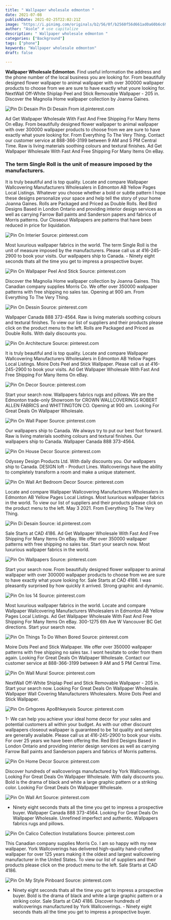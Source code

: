 ```yaml
---
title: " Wallpaper wholesale edmonton "
date: 2021-07-08
publishDate: 2021-02-25T22:02:21Z
image: "https://i.pinimg.com/originals/b2/56/0f/b2560f56d661ad0a60b6c6916eaed57e.jpg"
author: "Asole" # use capitalize
description: " Wallpaper wholesale edmonton "
categories: ["Background"]
tags: ["phone"]
keywords: "Wallpaper wholesale edmonton"
draft: false

---
```



**Wallpaper Wholesale Edmonton**. Find useful information the address and the phone number of the local business you are looking for. From beautifully designed flower wallpaper to animal wallpaper with over 300000 wallpaper products to choose from we are sure to have exactly what youre looking for. NextWall Off-White Shiplap Peel and Stick Removable Wallpaper - 205 in. Discover the Magnolia Home wallpaper collection by Joanna Gaines.

![Pin Di Desain](https://i.pinimg.com/originals/b8/92/6c/b8926c5163a2ba1a342e1a8e61dfbd60.jpg "Pin Di Desain")
Pin Di Desain From id.pinterest.com


Ad Get Wallpaper Wholesale With Fast And Free Shipping For Many Items On eBay. From beautifully designed flower wallpaper to animal wallpaper with over 300000 wallpaper products to choose from we are sure to have exactly what youre looking for. From Everything To The Very Thing. Contact our customer service at 888-366-3199 between 9 AM and 5 PM Central Time. Raw is living materials soothing colours and textural finishes. Ad Get Wallpaper Wholesale With Fast And Free Shipping For Many Items On eBay.

### The term Single Roll is the unit of measure imposed by the manufacturers.

It is truly beautiful and is top quality. Locate and compare Wallpaper Wallcovering Manufacturers Wholesalers in Edmonton AB Yellow Pages Local Listings. Whatever you choose whether a bold or subtle pattern I hope these designs personalize your space and help tell the story of your home Joanna Gaines. Rolls are Packaged and Priced as Double Rolls. Red Bird Designs Based in London Ontario and providing interior design services as well as carrying Farrow Ball paints and Sanderson papers and fabrics of Morris patterns. Our Closeout Wallpapers are patterns that have been reduced in price for liquidation.


![Pin On Interier](https://i.pinimg.com/originals/1c/76/d7/1c76d7a5df70fe0e34b61dbe5038f0c6.jpg "Pin On Interier")
Source: pinterest.com

Most luxurious wallpaper fabrics in the world. The term Single Roll is the unit of measure imposed by the manufacturers. Please call us at 416-245-2900 to book your visits. Our wallpapers ship to Canada. - Ninety eight seconds thats all the time you get to impress a prospective buyer.

![Pin On Wallpaper Peel And Stick](https://i.pinimg.com/originals/06/87/69/0687699a745c5c8b97a52af7882c12b5.jpg "Pin On Wallpaper Peel And Stick")
Source: pinterest.com

Discover the Magnolia Home wallpaper collection by Joanna Gaines. This Canadian company supplies Morris Co. We offer over 350000 wallpaper patterns with free shipping no sales tax. Opening at 900 am. From Everything To The Very Thing.

![Pin On Dessin](https://i.pinimg.com/originals/e4/41/03/e44103e181a5aaf534cc3c46ec29fdbc.jpg "Pin On Dessin")
Source: pinterest.com

Wallpaper Canada 888 373-4564. Raw is living materials soothing colours and textural finishes. To view our list of suppliers and their products please click on the product menu to the left. Rolls are Packaged and Priced as Double Rolls. With daily discounts you.

![Pin On Architecture](https://i.pinimg.com/originals/1f/93/5a/1f935a688eaf968dd959b3869f4adf95.jpg "Pin On Architecture")
Source: pinterest.com

It is truly beautiful and is top quality. Locate and compare Wallpaper Wallcovering Manufacturers Wholesalers in Edmonton AB Yellow Pages Local Listings. Moire Dots Peel and Stick Wallpaper. Please call us at 416-245-2900 to book your visits. Ad Get Wallpaper Wholesale With Fast And Free Shipping For Many Items On eBay.

![Pin On Decor](https://i.pinimg.com/originals/69/36/8f/69368f169009e9269bac645aa1586598.jpg "Pin On Decor")
Source: pinterest.com

Start your search now. Wallpapers fabrics rugs and pillows. We are the Edmonton trade-only Showroom for CROWN WALLCOVERINGS ROBERT ALLEN FABRICS and WHITTINGTON CO. Opening at 900 am. Looking For Great Deals On Wallpaper Wholesale.

![Pin On Wall Paper](https://i.pinimg.com/originals/0d/e9/b3/0de9b3c366022fffdda13f15bc0b2632.jpg "Pin On Wall Paper")
Source: pinterest.com

Our wallpapers ship to Canada. We always try to put our best foot forward. Raw is living materials soothing colours and textural finishes. Our wallpapers ship to Canada. Wallpaper Canada 888 373-4564.

![Pin On House Decor](https://i.pinimg.com/originals/67/d6/a6/67d6a6ed872a2575800bf3ac53306c17.png "Pin On House Decor")
Source: pinterest.com

Odyssey Design Products Ltd. With daily discounts you. Our wallpapers ship to Canada. DESIGN loft - Product Lines. Wallcoverings have the ability to completely transform a room and make a unique statement.

![Pin On Wall Art Bedroom Decor](https://i.pinimg.com/736x/f9/4c/2f/f94c2f5048130ea4ee8f018bc6b5f601.jpg "Pin On Wall Art Bedroom Decor")
Source: pinterest.com

Locate and compare Wallpaper Wallcovering Manufacturers Wholesalers in Edmonton AB Yellow Pages Local Listings. Most luxurious wallpaper fabrics in the world. To view our list of suppliers and their products please click on the product menu to the left. May 3 2021. From Everything To The Very Thing.

![Pin Di Desain](https://i.pinimg.com/originals/b8/92/6c/b8926c5163a2ba1a342e1a8e61dfbd60.jpg "Pin Di Desain")
Source: id.pinterest.com

Sale Starts at CAD 4186. Ad Get Wallpaper Wholesale With Fast And Free Shipping For Many Items On eBay. We offer over 350000 wallpaper patterns with free shipping no sales tax. Start your search now. Most luxurious wallpaper fabrics in the world.

![Pin On Wallpapers](https://i.pinimg.com/736x/4f/ec/9d/4fec9d0fc06c349a7a3bbd46d869e933.jpg "Pin On Wallpapers")
Source: pinterest.com

Start your search now. From beautifully designed flower wallpaper to animal wallpaper with over 300000 wallpaper products to choose from we are sure to have exactly what youre looking for. Sale Starts at CAD 4186. I was pleasantly surprised by how quickly it arrived. Strong graphic and dynamic.

![Pin On Ios 14](https://i.pinimg.com/originals/3c/9d/2a/3c9d2ac75b82ca49f16f6b24c6d6861f.jpg "Pin On Ios 14")
Source: pinterest.com

Most luxurious wallpaper fabrics in the world. Locate and compare Wallpaper Wallcovering Manufacturers Wholesalers in Edmonton AB Yellow Pages Local Listings. Ad Get Wallpaper Wholesale With Fast And Free Shipping For Many Items On eBay. 300-1275 6th Ave W Vancouver BC Get directions. Start your search now.

![Pin On Things To Do When Bored](https://i.pinimg.com/originals/a0/6a/b4/a06ab4ecf4a3a67315124b40cb05097d.jpg "Pin On Things To Do When Bored")
Source: pinterest.com

Moire Dots Peel and Stick Wallpaper. We offer over 350000 wallpaper patterns with free shipping no sales tax. I wont hesitate to order from them again. Looking For Great Deals On Wallpaper Wholesale. Contact our customer service at 888-366-3199 between 9 AM and 5 PM Central Time.

![Pin On Wall Mural](https://i.pinimg.com/736x/a8/55/20/a85520117a82b7e71ed109040fc8baeb.jpg "Pin On Wall Mural")
Source: pinterest.com

NextWall Off-White Shiplap Peel and Stick Removable Wallpaper - 205 in. Start your search now. Looking For Great Deals On Wallpaper Wholesale. Wallpaper Wall Covering Manufacturers Wholesalers. Moire Dots Peel and Stick Wallpaper.

![Pin On Grhgores Apo8hkeyseis](https://i.pinimg.com/originals/03/f8/15/03f815af519ccb24d7727b0103b52338.jpg "Pin On Grhgores Apo8hkeyseis")
Source: pinterest.com

1- We can help you achieve your ideal home decor for your sales and potential customers all within your budget. As with our other discount wallpapers closeout wallpaper is guaranteed to be 1st quality and samples are generally available. Please call us at 416-245-2900 to book your visits. For over 25 years we have been offering the. Red Bird Designs Based in London Ontario and providing interior design services as well as carrying Farrow Ball paints and Sanderson papers and fabrics of Morris patterns.

![Pin On Home Decor](https://i.pinimg.com/originals/ea/8a/7b/ea8a7bcdc252a67615558754b4a64a5f.jpg "Pin On Home Decor")
Source: pinterest.com

Discover hundreds of wallcoverings manufactured by York Wallcoverings. Looking For Great Deals On Wallpaper Wholesale. With daily discounts you. Bold is the drama of black and white a large graphic pattern or a striking color. Looking For Great Deals On Wallpaper Wholesale.

![Pin On Wall Art](https://i.pinimg.com/originals/ca/64/b0/ca64b06b3e498b7ec9bd0a707f7a8595.jpg "Pin On Wall Art")
Source: pinterest.com

- Ninety eight seconds thats all the time you get to impress a prospective buyer. Wallpaper Canada 888 373-4564. Looking For Great Deals On Wallpaper Wholesale. Unrefined imperfect and authentic. Wallpapers fabrics rugs and pillows.

![Pin On Calico Collection Installations](https://i.pinimg.com/originals/c5/1f/74/c51f74ece09c05d07a053a60fab66260.jpg "Pin On Calico Collection Installations")
Source: pinterest.com

This Canadian company supplies Morris Co. I am so happy with my new wallpaper. York Wallcoverings has delivered high-quality hand-crafted wallpaper for over 125 years making it the oldest and largest wallcovering manufacturer in the United States. To view our list of suppliers and their products please click on the product menu to the left. Sale Starts at CAD 4186.

![Pin On My Style Pinboard](https://i.pinimg.com/originals/b2/56/0f/b2560f56d661ad0a60b6c6916eaed57e.jpg "Pin On My Style Pinboard")
Source: pinterest.com

- Ninety eight seconds thats all the time you get to impress a prospective buyer. Bold is the drama of black and white a large graphic pattern or a striking color. Sale Starts at CAD 4186. Discover hundreds of wallcoverings manufactured by York Wallcoverings. - Ninety eight seconds thats all the time you get to impress a prospective buyer.

